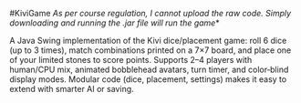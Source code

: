 #KiviGame
*As per course regulation, I cannot upload the raw code. Simply downloading and running the .jar file will run the game**

A Java Swing implementation of the Kivi dice/placement game: roll 6 dice (up to 3 times), match combinations printed on a 7×7 board, and place one of your limited stones to score points. Supports 2–4 players with human/CPU mix, animated bobblehead avatars, turn timer, and color‑blind display modes. Modular code (dice, placement, settings) makes it easy to extend with smarter AI or saving.
